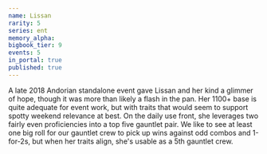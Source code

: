 ```yaml
---
name: Lissan
rarity: 5
series: ent
memory_alpha:
bigbook_tier: 9
events: 5
in_portal: true
published: true
---
```


A late 2018 Andorian standalone event gave Lissan and her kind a glimmer of hope, though it was more than likely a flash in the pan. Her 1100+ base is quite adequate for event work, but with traits that would seem to support spotty weekend relevance at best. On the daily use front, she leverages two fairly even proficiencies into a top five gauntlet pair. We like to see at least one big roll for our gauntlet crew to pick up wins against odd combos and 1-for-2s, but when her traits align, she's usable as a 5th gauntlet crew.
